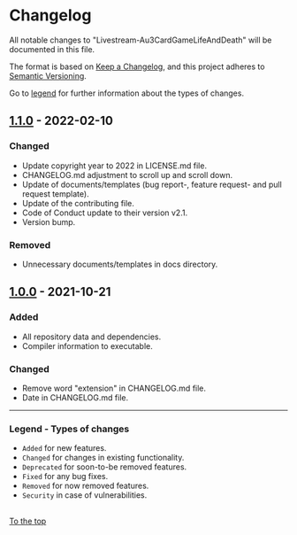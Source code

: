 #####

# Changelog

All notable changes to "Livestream-Au3CardGameLifeAndDeath" will be documented in this file.

The format is based on [Keep a Changelog](https://keepachangelog.com/en/1.0.0/),
and this project adheres to [Semantic Versioning](https://semver.org/spec/v2.0.0.html).

Go to [legend](#legend---types-of-changes) for further information about the types of changes.

## [1.1.0] - 2022-02-10

### Changed

- Update copyright year to 2022 in LICENSE.md file.
- CHANGELOG.md adjustment to scroll up and scroll down.
- Update of documents/templates (bug report-, feature request- and pull request template).
- Update of the contributing file.
- Code of Conduct update to their version v2.1.
- Version bump.

### Removed

- Unnecessary documents/templates in docs directory.

## [1.0.0] - 2021-10-21

### Added

- All repository data and dependencies.
- Compiler information to executable.

### Changed

- Remove word "extension" in CHANGELOG.md file.
- Date in CHANGELOG.md file.

[1.1.0]: https://github.com/Sven-Seyfert/Livestream-Au3CardGameLifeAndDeath/compare/v1.0.0...v1.1.0
[1.0.0]: https://github.com/Sven-Seyfert/Livestream-Au3CardGameLifeAndDeath/releases/tag/v1.0.0

---

### Legend - Types of changes

- `Added` for new features.
- `Changed` for changes in existing functionality.
- `Deprecated` for soon-to-be removed features.
- `Fixed` for any bug fixes.
- `Removed` for now removed features.
- `Security` in case of vulnerabilities.

##

[To the top](#)
